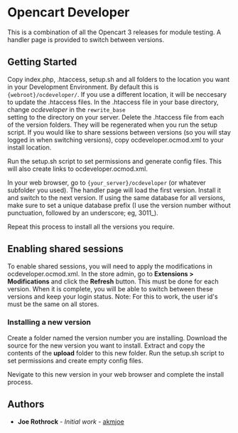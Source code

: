 # Opencart Developer

This is a combination of all the Opencart 3 releases for module testing.
A handler page is provided to switch between versions.

## Getting Started

Copy index.php, .htaccess, setup.sh and all folders to the location you want in your
Development Environment. By default this is `{webroot}/ocdeveloper/`.
If you use a different location, it will be neccesary to update the .htaccess files.
In the .htaccess file in your base directory, change *ocdeveloper* in the `rewrite_base`  
setting to the directory on your server. Delete the .htaccess file from each of the version folders.
They will be regenerated when you run the setup script.
If you would like to share sessions between versions (so you will stay logged in when switching versions),
copy ocdeveloper.ocmod.xml to your install location.

Run the setup.sh script to set permissions and generate config files. This will also create links to
ocdeveloper.ocmod.xml.

In your web browser, go to `{your_server}/ocdeveloper` (or whatever subfolder you used).
The handler page will load the first version. Install it and switch to the next version.
If using the same database for all versions, make sure to set a unique
database prefix (I use the version number without punctuation, followed by an underscore;
eg, 3011_).

Repeat this process to install all the versions you require.

## Enabling shared sessions

To enable shared sessions, you will need to apply the modifications in ocdeveloper.ocmod.xml.
In the store admin, go to **Extensions > Modifications** and click the **Refresh** button.
This must be done for each version. When it is complete, you will be able to switch between these versions
and keep your login status.
Note: For this to work, the user id's must be the same on all stores.

### Installing a new version

Create a folder named the version number you are installing. Download the source for the new
version you want to install. Extract and copy the contents of the **upload** folder to this
new folder.
Run the setup.sh script to set permissions and create empty config files.

Nevigate to this new version in your web browser and complete the install process.

## Authors

* **Joe Rothrock** - *Initial work* - [akmjoe](https://github.com/akmjoe)


